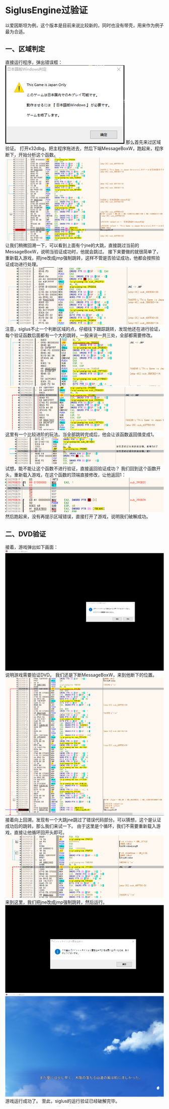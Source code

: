 # SiglusEngine过验证
以爱因斯坦为例，这个版本是目前来说比较新的，同时也没有带壳，用来作为例子最为合适。

## 一、区域判定
直接运行程序，弹出错误框：
![0](img/0.png)
那么首先来过区域验证。
打开x32dbg，把主程序拖进去，然后下端MessageBoxW，跑起来，程序断下，开始分析这个函数。
![1](img/1.png)
让我们稍微回溯一下，可以看到上面有个jne的大跳，直接跳过当前的MessageBoxW，说明当验证成功时，他就会跳过。
接下来要做的就很简单了，重新载入游戏，把jne改成jmp强制跳转，这样不管是否验证成功，他都会按照验证成功进行处理。
![1p5](img/1p5.png)
注意，siglus不止一个判断区域的点，仔细往下跟踪跳转，发现他还在进行验证，每个验证函数后面都有一个大的跳转，一般来说一共三处，全部都需要修改。
![2](img/2.png)
![3](img/3.png)
这里有一个比较进阶的玩法。当全部跳转完成后，他会让该函数返回值变成1。
![4](img/4.png)
试想，能不能让这个函数不进行验证，直接返回验证成功？
我们回到这个函数开头，重新载入游戏，在这个函数的顶端直接修改，让他返回1：
![5](img/5.png)
然后跑起来，没有再提示区域错误，直接打开了游戏，说明我们破解成功。
## 二、DVD验证
接着，游戏弹出如下画面：
![6](img/6.png)
说明游戏需要验证DVD。
我们还是下断MessageBoxW，来到他断下的位置。
![6p5](img/6p5.png)
接着向上回溯，发现有一个大跳jne跳过了错误代码部分。可以猜想，这个是认证成功后的跳转。那么我们来试一下。
由于这里是个循环，我们不需要重新载入游戏，直接让他循环回开头即可。
![7](img/7.png)
来到这里，我们把jne改成jmp强制跳转，然后运行。
![8](img/8.png)
![9](img/9.png)
游戏运行成功了。
至此，siglus的运行验证已经破解完毕。